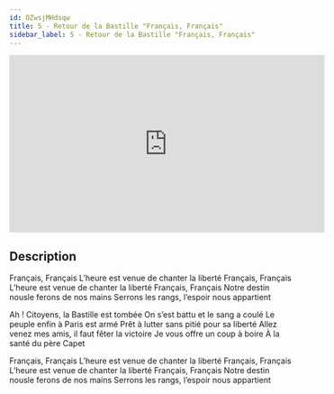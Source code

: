 ```yaml
---
id: OZwsjMHdsqw
title: 5 - Retour de la Bastille "Français, Français"
sidebar_label: 5 - Retour de la Bastille "Français, Français"
---
```


<iframe
  width="560"
  height="315"
  src="https://www.youtube.com/embed/OZwsjMHdsqw"
  title="YouTube video player"
  frameborder="0"
  allow="accelerometer; autoplay; clipboard-write; encrypted-media; gyroscope; picture-in-picture; web-share"
  referrerpolicy="strict-origin-when-cross-origin"
  allowfullscreen
></iframe>

## Description

Français, Français
L’heure est venue de chanter la liberté
Français, Français
L’heure est venue de chanter la liberté
Français, Français
Notre destin nousle ferons de nos mains
Serrons les rangs, l’espoir nous appartient

Ah ! Citoyens, la Bastille est tombée
On s’est battu et le sang a coulé
Le peuple enfin à Paris est armé
Prêt à lutter sans pitié pour sa liberté
Allez venez mes amis, il faut fêter la victoire
Je vous offre un coup à boire
À la santé du père Capet

Français, Français
L’heure est venue de chanter la liberté
Français, Français
L’heure est venue de chanter la liberté
Français, Français
Notre destin nousle ferons de nos mains
Serrons les rangs, l’espoir nous appartient

